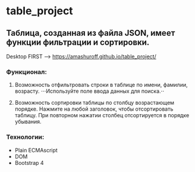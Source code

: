 # table_project
## Таблица, созданная из файла JSON, имеет функции фильтрации и сортировки.

   Desktop FIRST --> https://amashuroff.github.io/table_project/

### Функционал:

1. Возможность отфильтровать строки в таблице по имени, фамилии, возрасту. 
    ⋅⋅⋅Используйте поле ввода данных для поиска.⋅⋅

2. Возможность сортировки таблицы по столбцу возрастающем порядке. 
    Нажмите на любой заголовок, чтобы отсортировать таблицу. При повторном нажатии столбец отсортируется в порядке убывания.


### Технологии:
* Plain ECMAscript
* DOM
* Bootstrap 4
